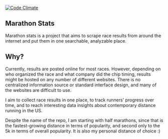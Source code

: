 [![Code Climate](https://codeclimate.com/repos/54de69a5695680171c002794/badges/580b93e82e873ba53b84/gpa.svg)](https://codeclimate.com/repos/54de69a5695680171c002794/feed)

Marathon Stats
--------------

Marathon stats is a project that aims to scrape race results from around the internet and put them in one searchable, analyzable place.

Why?
----

Currently, results are posted online for most races.  However, depending on who organized the race and what company did the chip timing, results might be hosted on any number of different websites.  There is no centralized information source or standard interface design, and many of the websites are difficult to use.

I aim to collect race results in one place, to track runners' progress over time, and to reach interesting data insights about contemporary distance running in the US.

Despite the name of the repo, I am starting with half marathons, since that is the fastest-growing distance in terms of popularity, and second only to the 5k in terms of overall popularity.  It is also my personal distance of choice :)